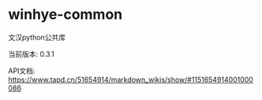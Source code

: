 # winhye-common

文汉python公共库

当前版本: 0.3.1

API文档: https://www.tapd.cn/51654914/markdown_wikis/show/#1151654914001000086
